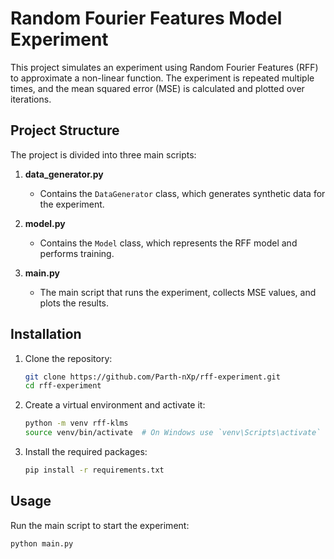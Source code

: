 # Random Fourier Features Model Experiment

This project simulates an experiment using Random Fourier Features (RFF) to approximate a non-linear function. The experiment is repeated multiple times, and the mean squared error (MSE) is calculated and plotted over iterations.

## Project Structure

The project is divided into three main scripts:

1. **data_generator.py**
   - Contains the `DataGenerator` class, which generates synthetic data for the experiment.

2. **model.py**
   - Contains the `Model` class, which represents the RFF model and performs training.

3. **main.py**
   - The main script that runs the experiment, collects MSE values, and plots the results.

## Installation

1. Clone the repository:
    ```bash
    git clone https://github.com/Parth-nXp/rff-experiment.git
    cd rff-experiment
    ```

2. Create a virtual environment and activate it:
    ```bash
    python -m venv rff-klms
    source venv/bin/activate  # On Windows use `venv\Scripts\activate`
    ```

3. Install the required packages:
    ```bash
    pip install -r requirements.txt
    ```

## Usage

Run the main script to start the experiment:
```bash
python main.py
